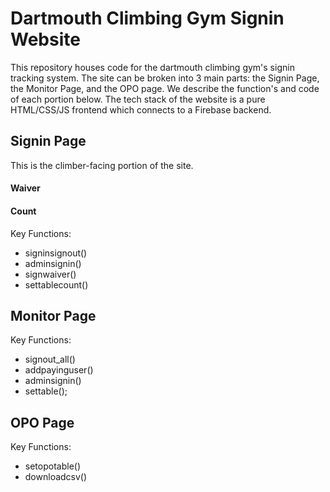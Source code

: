 # Dartmouth Climbing Gym Signin Website
This repository houses code for the dartmouth climbing gym's signin tracking system. The site can be broken into 3 main parts: the Signin Page, the Monitor Page, and the OPO page. We describe the function's and code of each portion below. The tech stack of the website is a pure HTML/CSS/JS frontend which connects to a Firebase backend.

## Signin Page
This is the climber-facing portion of the site.

#### Waiver

#### Count

Key Functions:
- signinsignout()
- adminsignin()
- signwaiver()
- settablecount()

## Monitor Page
Key Functions:
- signout_all()
- addpayinguser()
- adminsignin()
- settable();

## OPO Page
Key Functions:
- setopotable()
- downloadcsv()